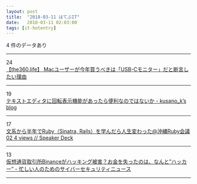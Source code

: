 ```yaml
---
layout: post
title:  "2018-03-11 はてぶIT"
date:   2018-03-11 02:03:00
tags: [it-hotentry]
---
```

4 件のデータあり

<hr><div class="row">
<div class="col-1"><span class="badge badge-pill badge-success h2">24</span></div>
<div class="col-11"><a href='http://the360.life/U1301.doit?id=3025' target='_blank'>【the360.life】 Macユーザーが今年買うべきは「USB-Cモニター」だと断言したい理由</a></div>
</div>
<hr>
<div class="row">
<div class="col-1"><span class="badge badge-pill badge-success h2">19</span></div>
<div class="col-11"><a href='http://kusano-k.hatenablog.com/entry/2018/03/10/172057' target='_blank'>テキストエディタに回転表示機能があったら便利なのではないか - kusano_k’s blog</a></div>
</div>
<hr>
<div class="row">
<div class="col-1"><span class="badge badge-pill badge-success h2">17</span></div>
<div class="col-11"><a href='https://speakerdeck.com/masayoshi2018/wen-xi-karaban-nian-deruby-sinatra-rails-woxue-ndararen-sheng-bian-watuta-at-chong-nawa-rubyhui-yi-02-4-views' target='_blank'>文系から半年でRuby（Sinatra, Rails）を学んだら人生変わった@沖縄Ruby会議02 4 views // Speaker Deck</a></div>
</div>
<hr>
<div class="row">
<div class="col-1"><span class="badge badge-pill badge-success h2">13</span></div>
<div class="col-11"><a href='http://nanashi0x.hatenablog.com/entry/2018/03/09/193000' target='_blank'>仮想通貨取引所Binanceがハッキング被害？お金を失ったのは、なんと”ハッカー” - 忙しい人のためのサイバーセキュリティニュース</a></div>
</div>
<hr>
